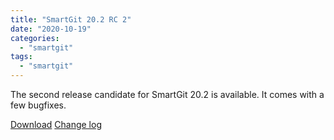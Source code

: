 ```yaml
---
title: "SmartGit 20.2 RC 2"
date: "2020-10-19"
categories: 
  - "smartgit"
tags: 
  - "smartgit"
---
```


The second release candidate for SmartGit 20.2 is available. It comes with a few bugfixes.

[Download](http://www.syntevo.com/smartgit/preview) [Change log](http://www.syntevo.com/smartgit/changelog-eap.txt)
